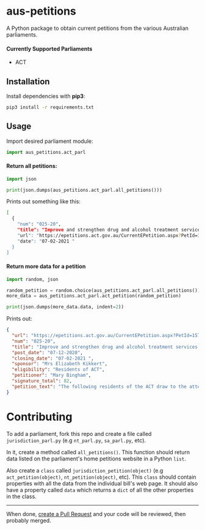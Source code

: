 # aus-petitions

A Python package to obtain current petitions from the various Australian parliaments.

#### Currently Supported Parliaments

- ACT

## Installation

Install dependencies with **pip3**:

```sh
pip3 install -r requirements.txt
```

## Usage

Import desired parliament module:

```python
import aus_petitions.act_parl
```

#### Return all petitions:

```python
import json

print(json.dumps(aus_petitions.act_parl.all_petitions()))
```

Prints out something like this:

```sh
[
  {
    "num": "025-20",
    "title": "Improve and strengthen drug and alcohol treatment services in Canberra",
    "url": "https://epetitions.act.gov.au/CurrentEPetition.aspx?PetId=157&lIndex=-1",
    "date": "07-02-2021 "
  }
]
```

#### Return more data for a petition

```python
import random, json

random_petition = random.choice(aus_petitions.act_parl.all_petitions())
more_data = aus_petitions.act_parl.act_petition(random_petition)

print(json.dumps(more_data.data, indent=2))
```

Prints out:

```json
{
  "url": "https://epetitions.act.gov.au/CurrentEPetition.aspx?PetId=157&lIndex=-1",
  "num": "025-20",
  "title": "Improve and strengthen drug and alcohol treatment services in Canberra",
  "post_date": "07-12-2020",
  "closing_date": "07-02-2021 ",
  "sponsor": "Mrs Elizabeth Kikkert",
  "eligibility": "Residents of ACT",
  "petitioner": "Mary Bingham",
  "signature_total": 82,
  "petition_text": "The following residents of the ACT draw to the attention of the Assembly that: according to ACIC reporting, the average consumption of many major drugs, including alcohol and tobacco, has been increasing in the ACT in recent years; specialist alcohol, tobacco and other drug services in the territory can no longer meet demand, with waiting lists growing even longer in 2020; delays in accessing rehabilitation services may negatively hinder successful treatment; and research confirms the link between alcohol and other drugs and violence in the home. The petitioners, therefore, request the Assembly to call upon ACT Government to conduct a thorough inquiry into the alcohol, tobacco and other drug service sector, including prevention/early intervention services and pathways as well as treatment/rehabilitation services, both for persons on Drug and Alcohol Treatment Orders and those voluntarily seeking help, to: identity current strength and weaknesses; access current and future demands; and recommend service and funding models that will better meet people's needs."
}
```

# Contributing

To add a parliament, fork this repo and create a file called `jurisdiction_parl.py` (e.g `nt_parl.py`, `sa_parl.py`, etc).

In it, create a method called `all_petitions()`. This function should return data listed on the parliament's home petitions website in a Python `list`.

Also create a `class` called `jurisdiction_petition(object)` (e.g `act_petition(object)`, `nt_petition(object)`, etc). This `class` should contain properties with all the data from the individual bill's web page. It should also have a property called `data` which returns a `dict` of all the other properties in the class.

---

When done, [create a Pull Request](https://github.com/OpenGovAus/aus-petitions/compare) and your code will be reviewed, then probably merged.